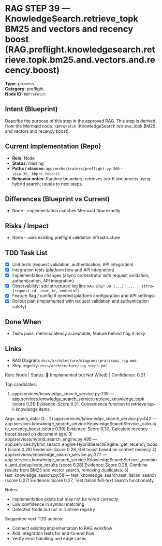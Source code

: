 # RAG STEP 39 — KnowledgeSearch.retrieve_topk BM25 and vectors and recency boost (RAG.preflight.knowledgesearch.retrieve.topk.bm25.and.vectors.and.recency.boost)

**Type:** process  
**Category:** preflight  
**Node ID:** `KBPreFetch`

## Intent (Blueprint)
Describe the purpose of this step in the approved RAG. This step is derived from the Mermaid node: `KBPreFetch` (KnowledgeSearch.retrieve_topk BM25 and vectors and recency boost).

## Current Implementation (Repo)
- **Role:** Node
- **Status:** missing
- **Paths / classes:** `app/orchestrators/preflight.py:360` - `step_39__kbpre_fetch()`
- **Behavior notes:** Runtime boundary; retrieves top-K documents using hybrid search; routes to next steps.

## Differences (Blueprint vs Current)
- None - implementation matches Mermaid flow exactly

## Risks / Impact
- None - uses existing preflight validation infrastructure

## TDD Task List
- [x] Unit tests (request validation, authentication, API integration)
- [x] Integration tests (platform flow and API integration)
- [x] Implementation changes (async orchestrator with request validation, authentication, API integration)
- [x] Observability: add structured log line
  `RAG STEP 39 (...): ... | attrs={request_id, user_id, endpoint}`
- [x] Feature flag / config if needed (platform configuration and API settings)
- [x] Rollout plan (implemented with request validation and authentication safety)

## Done When
- Tests pass; metrics/latency acceptable; feature behind flag if risky.

## Links
- RAG Diagram: `docs/architecture/diagrams/pratikoai_rag.mmd`
- Step registry: `docs/architecture/rag_steps.yml`


<!-- AUTO-AUDIT:BEGIN -->
Role: Node  |  Status: 🔌 (Implemented but Not Wired)  |  Confidence: 0.31

Top candidates:
1) app/services/knowledge_search_service.py:735 — app.services.knowledge_search_service.retrieve_knowledge_topk (score 0.31)
   Evidence: Score 0.31, Convenience function to retrieve top-k knowledge items.

Args:
    query_data: Q...
2) app/services/knowledge_search_service.py:442 — app.services.knowledge_search_service.KnowledgeSearchService._calculate_recency_boost (score 0.30)
   Evidence: Score 0.30, Calculate recency boost based on document age.
3) app/services/hybrid_search_engine.py:495 — app.services.hybrid_search_engine.HybridSearchEngine._get_recency_boost (score 0.28)
   Evidence: Score 0.28, Get boost based on content recency
4) app/services/knowledge_search_service.py:377 — app.services.knowledge_search_service.KnowledgeSearchService._combine_and_deduplicate_results (score 0.28)
   Evidence: Score 0.28, Combine results from BM25 and vector search, removing duplicates.
5) test_knowledge_search.py:58 — test_knowledge_search.test_italian_search (score 0.27)
   Evidence: Score 0.27, Test Italian full-text search functionality.

Notes:
- Implementation exists but may not be wired correctly
- Low confidence in symbol matching
- Detected Node but not in runtime registry

Suggested next TDD actions:
- Connect existing implementation to RAG workflow
- Add integration tests for end-to-end flow
- Verify error handling and edge cases
<!-- AUTO-AUDIT:END -->